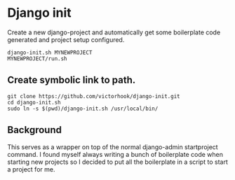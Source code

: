 # Django init
Create a new django-project and automatically get some boilerplate code generated
and project setup configured.
```
django-init.sh MYNEWPROJECT
MYNEWPROJECT/run.sh
```

## Create symbolic link to path.
```
git clone https://github.com/victorhook/django-init.git
cd django-init.sh
sudo ln -s $(pwd)/django-init.sh /usr/local/bin/
```

## Background
This serves as a wrapper on top of the normal django-admin startproject command.
I found myself always writing a bunch of boilerplate code when starting
new projects so I decided to put all the boilerplate in a script to start
a project for me.